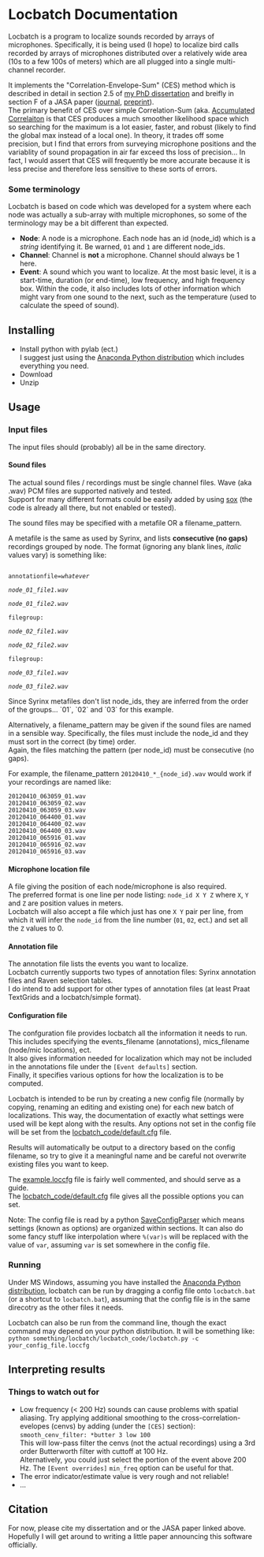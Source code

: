 # Locbatch Documentation #

Locbatch is a program to localize sounds recorded by arrays of microphones.  Specifically, it is being used (I hope) to localize bird calls recorded by arrays of microphones distributed over a relatively wide area (10s to a few 100s of meters) which are all plugged into a single multi-channel recorder.

It implements the "Correlation-Envelope-Sum" (CES) method which is described in detail in section 2.5 of [my PhD dissertation](http://taylor0.biology.ucla.edu/~travc/dissertation.pdf) and breifly in section F of a JASA paper ([journal](http://scitation.aip.org/content/asa/journal/jasa/128/1/10.1121/1.3425729), [preprint](http://taylor0.biology.ucla.edu/bibliography/pdf/TravisJASA10.pdf)).  
The primary benefit of CES over simple Correlation-Sum (aka. [Accumulated Correlaiton](http://www.ces.clemson.edu/~stb/research/acousticloc/) is that CES produces a much smoother likelihood space which so searching for the maximum is a lot easier, faster, and robust (likely to find the global max instead of a local one).  In theory, it trades off some precision, but I find that errors from surveying microphone positions and the variablity of sound propagation in air far exceed ths loss of precision... In fact, I would assert that CES will frequently be more accurate because it is less precise and therefore less sensitive to these sorts of errors.

### Some terminology ###
Locbatch is based on code which was developed for a system where each node was actually a sub-array 
with multiple microphones, so some of the terminology may be a bit different than expected.

* **Node**: A node is a microphone.  Each node has an id (node_id) which is a *string* identifying it.  Be warned, `01` and `1` are different node_ids.  
* **Channel**: Channel is **not** a microphone. Channel should always be 1 here.
* **Event**: A sound which you want to localize.  At the most basic level, it is a start-time, duration (or end-time), low frequency, and high frequency box.  Within the code, it also includes lots of other information which might vary from one sound to the next, such as the temperature (used to calculate the speed of sound).

## Installing ##

* Install python with pylab (ect.)  
I suggest just using the [Anaconda Python distribution](https://store.continuum.io/cshop/anaconda/) which includes everything you need.
* Download
* Unzip

## Usage ##

### Input files ###

The input files should (probably) all be in the same directory.

#### Sound files ####
The actual sound files / recordings must be single channel files.
Wave (aka .wav) PCM files are supported natively and tested.  
Support for many different formats could be easily added by using [sox](http://sox.sourceforge.net/) (the code is already all there, but not enabled or tested).

The sound files may be specified with a metafile OR a filename_pattern.

A metafile is the same as used by Syrinx, and lists **consecutive (no gaps)** recordings grouped by node.  The format (ignoring any blank lines, *italic* values vary) is something like:

<code>
annotationfile=<i>whatever</i><br>
<i>node_01_file1.wav</i><br>
<i>node_01_file2.wav</i><br>
filegroup:<br>
<i>node_02_file1.wav</i><br>
<i>node_02_file2.wav</i><br>
filegroup:<br>
<i>node_03_file1.wav</i><br>
<i>node_03_file2.wav</i><br>
</code>  
Since Syrinx metafiles don't list node_ids, they are inferred from the order of the groups... `01`, `02` and `03` for this example.

Alternatively, a filename_pattern may be given if the sound files are named in a sensible way.  Specifically, the files must include the node_id and they must sort in the correct (by time) order.  
Again, the files matching the pattern (per node_id) must be consecutive (no gaps).

For example, the filename_pattern `20120410_*_{node_id}.wav` would work if your recordings are named like:

    20120410_063059_01.wav
    20120410_063059_02.wav
    20120410_063059_03.wav
    20120410_064400_01.wav
    20120410_064400_02.wav
    20120410_064400_03.wav
    20120410_065916_01.wav
    20120410_065916_02.wav
    20120410_065916_03.wav

#### Microphone location file ####
A file giving the position of each node/microphone is also required.  
The preferred format is one line per node listing: `node_id X Y Z` where `X`, `Y` and `Z` are position values in meters.  
Locbatch will also accept a file which just has one `X Y` pair per line,
from which it will infer the `node_id` from the line number (`01`, `02`, ect.) and set all the `Z` values to 0.

#### Annotation file ####
The annotation file lists the events you want to localize.  
Locbatch currently supports two types of annotation files: Syrinx annotation files and Raven selection tables.  
I do intend to add support for other types of annotation files (at least Praat TextGrids and a locbatch/simple format).

#### Configuration file ####
The confguration file provides locbatch all the information it needs to run.  
This includes specifying the events_filename (annotations), mics_filename (node/mic locations), ect.  
It also gives information needed for localization which may not be included in the annotations file under the `[Event defaults]` section.  
Finally, it specifies various options for how the localization is to be computed.

Locbatch is intended to be run by creating a new config file (normally by copying, renaming an editing and existing one) for each new batch of localizations.  This way, the documentation of exactly what settings were used will be kept along with the results.  Any options not set in the config file will be set from the [locbatch_code/default.cfg](../locbatch_code/default.cfg) file.

Results will automatically be output to a directory based on the config filename, so try to give it a meaningful name and be careful not overwrite existing files you want to keep.

The [example.loccfg](../example.loccfg) file is fairly well commented, and should serve as a guide.  
The [locbatch_code/default.cfg](../locbatch_code/default.cfg) file gives all the possible options you can set.

Note: The config file is read by a python [SaveConfigParser](https://docs.python.org/2/library/configparser.html)
which means settings (known as options) are organized within sections.  It can also do some fancy stuff like interpolation where `%(var)s` will be replaced with the value of `var`, assuming `var` is set somewhere in the config file.

### Running ###

Under MS Windows, assuming you have installed the [Anaconda Python distribution](https://store.continuum.io/cshop/anaconda/), locbatch can be run by dragging a config file onto `locbatch.bat` (or a shortcut to `locbatch.bat`), assuming that the config file is in the same direcotry as the other files it needs.


Locbatch can also be run from the command line, though the exact command may depend on your python distribution.  It will be something like:  
`python something/locbatch/locbatch_code/locbatch.py -c your_config_file.loccfg`

## Interpreting results ##

### Things to watch out for ###
* Low frequency (< 200 Hz) sounds can cause problems with spatial aliasing.  Try applying additional smoothing to the cross-correlation-evelopes (cenvs) by adding (under the `[CES]` section):  
`smooth_cenv_filter: *butter 3 low 100`  
This will low-pass filter the cenvs (not the actual recordings) using a 3rd order Butterworth filter with cuttoff at 100 Hz.  
Alternatively, you could just select the portion of the event above 200 Hz.  The `[Event overrides]` `min_freq` option can be useful for that.
* The error indicator/estimate value is very rough and not reliable!
* ...


## Citation ##

For now, please cite my dissertation and or the JASA paper linked above.  
Hopefully I will get around to writing a little paper announcing this software officially.



 
